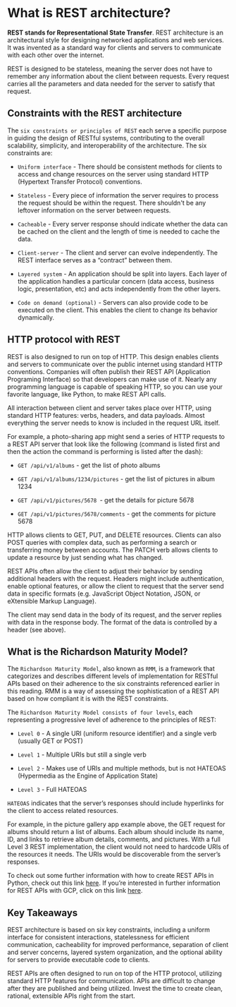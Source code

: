 # What is REST architecture?

**REST stands for Representational State Transfer**. REST architecture is an architectural style for designing networked applications and web services. It was invented as a standard way for clients and servers to communicate with each other over the internet. 

REST is designed to be stateless, meaning the server does not have to remember any information about the client between requests. Every request carries all the parameters and data needed for the server to satisfy that request.

## Constraints with the REST architecture
The `six constraints or principles of REST` each serve a specific purpose in guiding the design of RESTful systems, contributing to the overall scalability, simplicity, and interoperability of the architecture. The six constraints are:

- `Uniform interface` - There should be consistent methods for clients to access and change resources on the server using standard HTTP (Hypertext Transfer Protocol) conventions. 

- `Stateless` - Every piece of information the server requires to process the request should be within the request. There shouldn't be any leftover information on the server between requests.

- `Cacheable` - Every server response should indicate whether the data can be cached on the client and the length of time is needed to cache the data.

- `Client-server` - The client and server can evolve independently. The REST interface serves as a “contract” between them.

- `Layered system` - An application should be split into layers. Each layer of the application handles a particular concern (data access, business logic, presentation, etc) and acts independently from the other layers.

- `Code on demand (optional)` - Servers can also provide code to be executed on the client. This enables the client to change its behavior dynamically.

## HTTP protocol with REST

REST is also designed to run on top of HTTP. This design enables clients and servers to communicate over the public internet using standard HTTP conventions. Companies will often publish their REST API (Application Programing Interface) so that developers can make use of it. Nearly any programming language is capable of speaking HTTP, so you can use your favorite language, like Python, to make REST API calls.

All interaction between client and server takes place over HTTP, using standard HTTP features: verbs, headers, and data payloads. Almost everything the server needs to know is included in the request URL itself. 

For example, a photo-sharing app might send a series of HTTP requests to a REST API server that look like the following (command is listed first and then the action the command is performing is listed after the dash):

- `GET /api/v1/albums` - get the list of photo albums

- `GET /api/v1/albums/1234/pictures` - get the list of pictures in album 1234

- `GET /api/v1/pictures/5678 `- get the details for picture 5678

- `GET /api/v1/pictures/5678/comments` - get the comments for picture 5678

HTTP allows clients to GET, PUT, and DELETE resources. Clients can also POST queries with complex data, such as performing a search or transferring money between accounts. The PATCH verb allows clients to update a resource by just sending what has changed.

REST APIs often allow the client to adjust their behavior by sending additional headers with the request. Headers might include authentication, enable optional features, or allow the client to request that the server send data in specific formats (e.g. JavaScript Object Notation, JSON, or eXtensible Markup Language).

The client may send data in the body of its request, and the server replies with data in the response body. The format of the data is controlled by a header (see above).

## What is the Richardson Maturity Model?
The `Richardson Maturity Model`, also known as `RMM`, is a framework that categorizes and describes different levels of implementation for RESTful APIs based on their adherence to the six constraints referenced earlier in this reading. RMM is a way of assessing the sophistication of a REST API based on how compliant it is with the REST constraints. 

The `Richardson Maturity Model consists of four levels`, each representing a progressive level of adherence to the principles of REST:

- `Level 0` - A single URI (uniform resource identifier) and a single verb (usually GET or POST)

- `Level 1` - Multiple URIs but still a single verb

- `Level 2` - Makes use of URIs and multiple methods, but is not HATEOAS (Hypermedia as the Engine of Application State)

- `Level 3` - Full HATEOAS

`HATEOAS` indicates that the server’s responses should include hyperlinks for the client to access related resources. 

For example, in the picture gallery app example above, the GET request for albums  should return a list of albums. Each album should include its name, ID, and links to retrieve album details, comments, and pictures. With a full Level 3 REST implementation, the client would not need to hardcode URIs of the resources it needs. The URIs would be discoverable from the server’s responses.

To check out some further information with how to create REST APIs in Python, check out this link [here](https://auth0.com/blog/developing-restful-apis-with-python-and-flask/). If you’re interested in further information for REST APIs with GCP, click on this link [here](https://medium.com/mdblog/creating-a-serverless-rest-api-with-gcp-32cc62188a03). 

## Key Takeaways
REST architecture is based on six key constraints, including a uniform interface for consistent interactions, statelessness for efficient communication, cacheability for improved performance, separation of client and server concerns, layered system organization, and the optional ability for servers to provide executable code to clients. 

REST APIs are often designed to run on top of the HTTP protocol, utilizing standard HTTP features for communication. APIs are difficult to change after they are published and being utilized. Invest the time to create clean, rational, extensible APIs right from the start.

